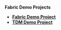 <strong>Fabric Demo Projects<strong>

<ul>
<li><a href="/articles/demo_project/Fabric_Demo_Project/00_Fabric_demo_project_setup_guidelines.md">Fabric Demo Project</a></li>
<li><a href="/articles/demo_project/TDM_Demo_Project/TDM7_demo_project_setup_guidelines.md">TDM Demo Project</a></li>
</ul>


